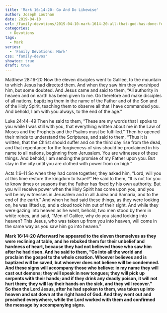 ```yaml
---
title: 'Mark 16:14-20: Go And Do Likewise'
author: Joseph Louthan
date: 2019-04-10
url: /family-devotions/2019-04-10-mark-1614-20-all-that-god-has-done-for-u.md/
categories:
  - Devotions
tags:
  - Mark
series:
  - 'Family Devotions: Mark'
css: "family-devos"
showtoc: true
draft: true
---
```


Matthew 28:16-20 Now the eleven disciples went to Galilee, to the mountain to which Jesus had directed them. And when they saw him they worshiped him, but some doubted. And Jesus came and said to them, “All authority in heaven and on earth has been given to me. Go therefore and make disciples of all nations, baptizing them in the name of the Father and of the Son and of the Holy Spirit, teaching them to observe all that I have commanded you. And behold, I am with you always, to the end of the age.”

Luke 24:44–49 Then he said to them, “These are my words that I spoke to you while I was still with you, that everything written about me in the Law of Moses and the Prophets and the Psalms must be fulfilled.” Then he opened their minds to understand the Scriptures, and said to them, “Thus it is written, that the Christ should suffer and on the third day rise from the dead, and that repentance for the forgiveness of sins should be proclaimed in his name to all nations, beginning from Jerusalem. You are witnesses of these things. And behold, I am sending the promise of my Father upon you. But stay in the city until you are clothed with power from on high.”

Acts 1:6–11 So when they had come together, they asked him, “Lord, will you at this time restore the kingdom to Israel?” He said to them, “It is not for you to know times or seasons that the Father has fixed by his own authority. But you will receive power when the Holy Spirit has come upon you, and you will be my witnesses in Jerusalem and in all Judea and Samaria, and to the end of the earth.” And when he had said these things, as they were looking on, he was lifted up, and a cloud took him out of their sight. And while they were gazing into heaven as he went, behold, two men stood by them in white robes, and said, “Men of Galilee, why do you stand looking into heaven? This Jesus, who was taken up from you into heaven, will come in the same way as you saw him go into heaven.”
 
**Mark 16:14-20 Afterward he appeared to the eleven themselves as they were reclining at table, and he rebuked them for their unbelief and hardness of heart, because they had not believed those who saw him after he had risen. And he said to them, “Go into all the world and proclaim the gospel to the whole creation. Whoever believes and is baptized will be saved, but whoever does not believe will be condemned. And these signs will accompany those who believe: in my name they will cast out demons; they will speak in new tongues; they will pick up serpents with their hands; and if they drink any deadly poison, it will not hurt them; they will lay their hands on the sick, and they will recover.”
    So then the Lord Jesus, after he had spoken to them, was taken up into heaven and sat down at the right hand of God. And they went out and preached everywhere, while the Lord worked with them and confirmed the message by accompanying signs.**